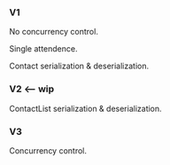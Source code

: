 ### V1 

No concurrency control.

Single attendence.

Contact serialization & deserialization.


### V2 <-- wip

ContactList serialization & deserialization.

### V3

Concurrency control.
